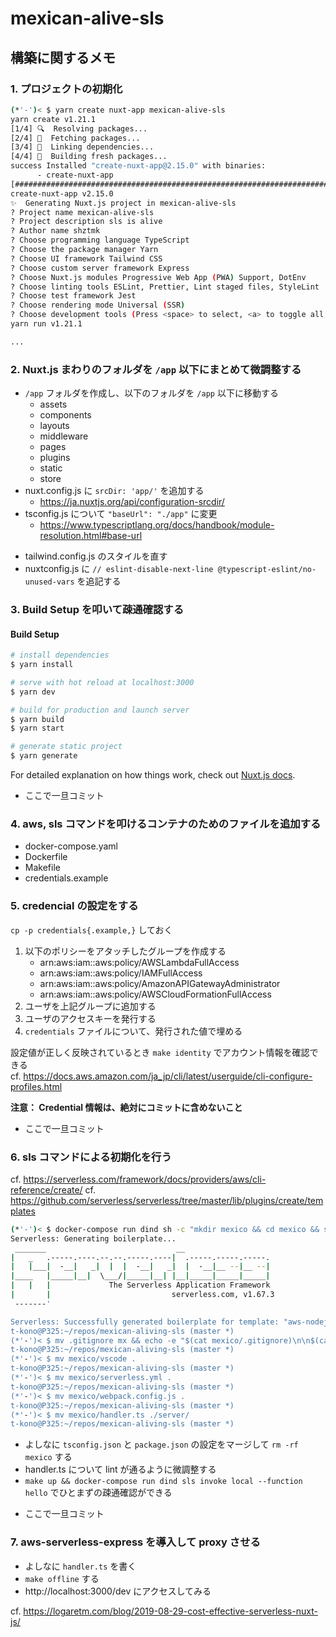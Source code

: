 # mexican-alive-sls

## 構築に関するメモ
### 1. プロジェクトの初期化

```bash
(*'-')< $ yarn create nuxt-app mexican-alive-sls
yarn create v1.21.1
[1/4] 🔍  Resolving packages...
[2/4] 🚚  Fetching packages...
[3/4] 🔗  Linking dependencies...
[4/4] 🔨  Building fresh packages...
success Installed "create-nuxt-app@2.15.0" with binaries:
      - create-nuxt-app
[###########################################################################################################################################] 339/339
create-nuxt-app v2.15.0
✨  Generating Nuxt.js project in mexican-alive-sls
? Project name mexican-alive-sls
? Project description sls is alive
? Author name shztmk
? Choose programming language TypeScript
? Choose the package manager Yarn
? Choose UI framework Tailwind CSS
? Choose custom server framework Express
? Choose Nuxt.js modules Progressive Web App (PWA) Support, DotEnv
? Choose linting tools ESLint, Prettier, Lint staged files, StyleLint
? Choose test framework Jest
? Choose rendering mode Universal (SSR)
? Choose development tools (Press <space> to select, <a> to toggle all, <i> to invert selection)
yarn run v1.21.1

...
```

### 2. Nuxt.js まわりのフォルダを `/app` 以下にまとめて微調整する
- `/app` フォルダを作成し、以下のフォルダを `/app` 以下に移動する
    - assets
    - components
    - layouts
    - middleware
    - pages
    - plugins
    - static
    - store
- nuxt.config.js に `srcDir: 'app/'` を追加する
  - https://ja.nuxtjs.org/api/configuration-srcdir/
- tsconfig.js について `"baseUrl": "./app"` に変更
  - https://www.typescriptlang.org/docs/handbook/module-resolution.html#base-url
* tailwind.config.js のスタイルを直す
* nuxtconfig.js に `// eslint-disable-next-line @typescript-eslint/no-unused-vars` を追記する


### 3. Build Setup を叩いて疎通確認する

#### Build Setup

```bash
# install dependencies
$ yarn install

# serve with hot reload at localhost:3000
$ yarn dev

# build for production and launch server
$ yarn build
$ yarn start

# generate static project
$ yarn generate
```

For detailed explanation on how things work, check out [Nuxt.js docs](https://nuxtjs.org).

* ここで一旦コミット

### 4. aws, sls コマンドを叩けるコンテナのためのファイルを追加する
- docker-compose.yaml
- Dockerfile
- Makefile
- credentials.example

### 5. credencial の設定をする

`cp -p credentials{.example,}` しておく

1. 以下のポリシーをアタッチしたグループを作成する
   - arn:aws:iam::aws:policy/AWSLambdaFullAccess
   - arn:aws:iam::aws:policy/IAMFullAccess
   - arn:aws:iam::aws:policy/AmazonAPIGatewayAdministrator
   - arn:aws:iam::aws:policy/AWSCloudFormationFullAccess
2. ユーザを上記グループに追加する
3. ユーザのアクセスキーを発行する
4. `credentials` ファイルについて、発行された値で埋める

設定値が正しく反映されているとき `make identity` でアカウント情報を確認できる  
cf. https://docs.aws.amazon.com/ja_jp/cli/latest/userguide/cli-configure-profiles.html

**注意： Credential 情報は、絶対にコミットに含めないこと**

* ここで一旦コミット

### 6. sls コマンドによる初期化を行う
cf. https://serverless.com/framework/docs/providers/aws/cli-reference/create/
cf. https://github.com/serverless/serverless/tree/master/lib/plugins/create/templates

```bash
(*'-')< $ docker-compose run dind sh -c "mkdir mexico && cd mexico && sls create --name mexico --template aws-nodejs-typescript"
Serverless: Generating boilerplate...
 _______                             __
|   _   .-----.----.--.--.-----.----|  .-----.-----.-----.
|   |___|  -__|   _|  |  |  -__|   _|  |  -__|__ --|__ --|
|____   |_____|__|  \___/|_____|__| |__|_____|_____|_____|
|   |   |             The Serverless Application Framework
|       |                           serverless.com, v1.67.3
 -------'

Serverless: Successfully generated boilerplate for template: "aws-nodejs-typescript"
t-kono@P325:~/repos/mexican-aliving-sls (master *)
(*'-')< $ mv .gitignore mx && echo -e "$(cat mexico/.gitignore)\n\n$(cat mx)" > .gitignore && rm -f mx
t-kono@P325:~/repos/mexican-aliving-sls (master *)
(*'-')< $ mv mexico/vscode .
t-kono@P325:~/repos/mexican-aliving-sls (master *)
(*'-')< $ mv mexico/serverless.yml .
t-kono@P325:~/repos/mexican-aliving-sls (master *)
(*'-')< $ mv mexico/webpack.config.js .
t-kono@P325:~/repos/mexican-aliving-sls (master *)
(*'-')< $ mv mexico/handler.ts ./server/
t-kono@P325:~/repos/mexican-aliving-sls (master *)
```

- よしなに `tsconfig.json` と `package.json` の設定をマージして `rm -rf mexico` する
- handler.ts について lint が通るように微調整する
- `make up && docker-compose run dind sls invoke local --function hello` でひとまずの疎通確認ができる

* ここで一旦コミット

### 7. aws-serverless-express を導入して proxy させる
- よしなに `handler.ts` を書く
- `make offline` する
- http://localhost:3000/dev にアクセスしてみる

cf. https://logaretm.com/blog/2019-08-29-cost-effective-serverless-nuxt-js/
